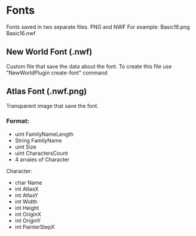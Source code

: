 # Fonts
Fonts saved in two separate files. PNG and NWF
For example:
Basic16.png
Basic16.nwf

## New World Font (.nwf)
Custom file that save the data about the font.
To create this file use "NewWorldPlugin create-font" command

## Atlas Font (.nwf.png)
Transparent image that save the font.

### Format:
* uint FamilyNameLength
* String FamilyName
* uint Size
* uint CharactersCount
* 4 arraies of Character

Character:
* char Name
* int AtlasX
* int AtlasY
* int Width
* int Height
* int OriginX
* int OriginY
* int PainterStepX